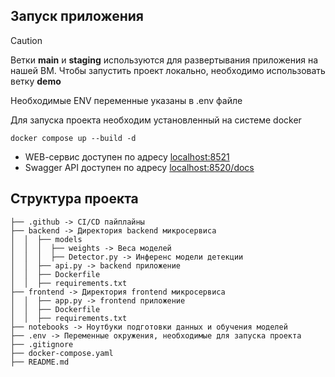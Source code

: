 ## Запуск приложения
> [!CAUTION]
> Ветки **main** и **staging** используются для развертывания приложения на нашей ВМ.
> Чтобы запустить проект локально, необходимо использовать ветку **demo**

Необходимые ENV переменные указаны в .env файле

Для запуска проекта необходим установленный на системе docker
```commandline
docker compose up --build -d
```

- WEB-cервис доступен по адресу <localhost:8521>
- Swagger API доступен по адресу <localhost:8520/docs>

## Структура проекта
```
├── .github -> CI/CD пайплайны  
├── backend -> Директория backend микросервиса
│  │  ├── models
│  │  │  ├── weights -> Веса моделей
│  │  │  ├── Detector.py -> Инференс модели детекции
│  │  ├── api.py -> backend приложение 
│  │  ├── Dockerfile
│  │  ├── requirements.txt 
├── frontend -> Директория frontend микросервиса
│  │  ├── app.py -> frontend приложение
│  │  ├── Dockerfile
│  │  ├── requirements.txt 
├── notebooks -> Ноутбуки подготовки данных и обучения моделей
├── .env -> Переменные окружения, необходимые для запуска проекта
├── .gitignore
├── docker-compose.yaml
├── README.md  
```